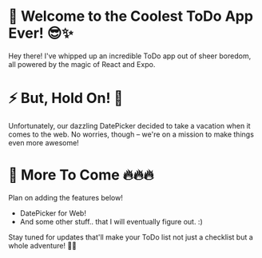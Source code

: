 # 🚀 Welcome to the Coolest ToDo App Ever! 😎✨

Hey there! I've whipped up an incredible ToDo app out of sheer boredom, all powered by the magic of React and Expo.

# ⚡️ But, Hold On! 🛑
Unfortunately, our dazzling DatePicker decided to take a vacation when it comes to the web. No worries, though – we're on a mission to make things even more awesome!

# 💪 More To Come 🔥🔥🔥
Plan on adding the features below!
- DatePicker for Web!
- And some other stuff.. that I will eventually figure out. :)

Stay tuned for updates that'll make your ToDo list not just a checklist but a whole adventure! 🚀🎉
